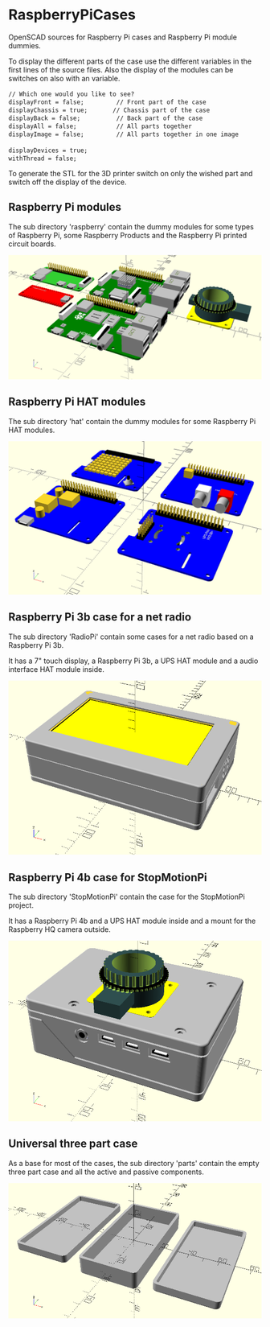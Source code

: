 # RaspberryPiCases
OpenSCAD sources for Raspberry Pi cases and Raspberry Pi module dummies.

To display the different parts of the case use the different variables in the first lines of the source files.
Also the display of the modules can be switches on also with an variable.

    // Which one would you like to see?
    displayFront = false;         // Front part of the case
    displayChassis = true;       // Chassis part of the case
    displayBack = false;          // Back part of the case
    displayAll = false;           // All parts together
    displayImage = false;         // All parts together in one image

    displayDevices = true;
    withThread = false;

To generate the STL for the 3D printer switch on only the wished part and switch off the display of the device.

## Raspberry Pi modules
The sub directory 'raspberry' contain the dummy modules for some types of Raspberry Pi, some Raspberry Products and the Raspberry Pi printed circuit boards.

![Raspberry Pi modules](res/PiImage.png)

## Raspberry Pi HAT modules
The sub directory 'hat' contain the dummy modules for some Raspberry Pi HAT modules.

![Raspberry Pi HAT modules](res/PiHatImage.png)

## Raspberry Pi 3b case for a net radio
The sub directory 'RadioPi' contain some cases for a net radio based on a Raspberry Pi 3b.

It has a 7" touch display, a Raspberry Pi 3b, a UPS HAT module and a audio interface HAT module inside.

![Alt-Text](res/Case7_V3.png)

## Raspberry Pi 4b case for StopMotionPi
The sub directory 'StopMotionPi' contain the case for the StopMotionPi project.

It has a Raspberry Pi 4b and a UPS HAT module inside and a mount for the Raspberry HQ camera outside.

![StopMotionPi](res/StopMotionPi.png)

## Universal three part case
As a base for most of the cases, the sub directory 'parts' contain the empty three part case and all the active and passive components.

![Universal case](res/Case3Parts.png)
